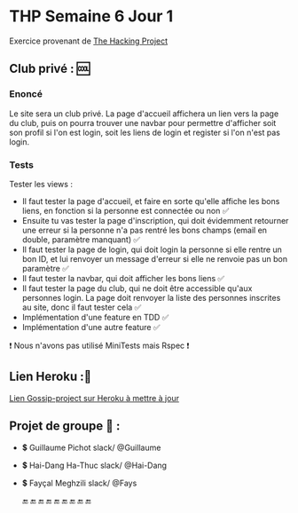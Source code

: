 # THP Semaine 6 Jour 1

Exercice provenant de [The Hacking Project](https://www.thehackingproject.org/)
                         
## Club privé : :cool:

### Enoncé

Le site sera un club privé. La page d'accueil affichera un lien vers la page du club, puis on pourra trouver une navbar pour permettre d'afficher soit son profil si l'on est login, soit les liens de login et register si l'on n'est pas login.

### Tests

Tester les views :

* Il faut tester la page d'accueil, et faire en sorte qu'elle affiche les bons liens, en fonction si la personne est connectée ou non :white_check_mark:
* Ensuite tu vas tester la page d'inscription, qui doit évidemment retourner une erreur si la personne n'a pas rentré les bons champs (email en double, paramètre manquant) :white_check_mark:
* Il faut tester la page de login, qui doit login la personne si elle rentre un bon ID, et lui renvoyer un message d'erreur si elle ne renvoie pas un bon paramètre :white_check_mark:
* Il faut tester la navbar, qui doit afficher les bons liens :white_check_mark:
* Il faut tester la page du club, qui ne doit être accessible qu'aux personnes login. La page doit renvoyer la liste des personnes inscrites au site, donc il faut tester cela :white_check_mark:
* Implémentation d'une feature en TDD :white_check_mark:
* Implémentation d'une autre feature :white_check_mark:
    
:exclamation: Nous n'avons pas utilisé MiniTests mais Rspec :exclamation:

## Lien Heroku ::jack_o_lantern:
[Lien Gossip-project sur Heroku à mettre à jour](https...)

## Projet de groupe :tea: :

* :heavy_dollar_sign: Guillaume Pichot   slack/  @Guillaume
* :heavy_dollar_sign: Hai-Dang Ha-Thuc  slack/  @Hai-Dang 
* :heavy_dollar_sign: Fayçal Meghzili   slack/  @Fays  


     :end: :end: :end: :end: :end: :end: :end: :end: :end:
